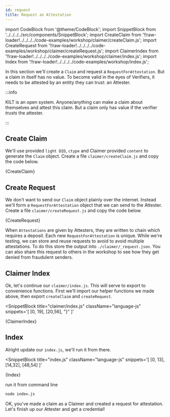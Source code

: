 ```yaml
---
id: request
title: Request an Attestation
---
```


import CodeBlock from '@theme/CodeBlock';
import SnippetBlock from '../../../../src/components/SnippetBlock';
import CreateClaim from '!!raw-loader!../../../../code-examples/workshop/claimer/createClaim.js';
import CreateRequest from '!!raw-loader!../../../../code-examples/workshop/claimer/createRequest.js';
import ClaimerIndex from '!!raw-loader!../../../../code-examples/workshop/claimer/index.js';
import Index from '!!raw-loader!../../../../code-examples/workshop/index.js';

In this section we'll create a `Claim` and request a `RequestForAttestation`.
But a claim in itself has no value. To become valid in the eyes of <span class="label-role verifier">Verifiers</span>,
it needs to be attested by an entity they can trust: an <span class="label-role attester">Attester</span>.

:::info

 KILT is an open system.
 Anyone/anything can make a claim about themselves and attest this claim. But a claim only has value if the verifier _trusts_ the attester.

:::

## Create Claim

We'll use provided `light DID`, `ctype` and <span class="label-role claimer">Claimer</span> provided `content` to generate the `Claim` object. Create a file `claimer/createClaim.js` and copy the code below.

<CodeBlock className="language-js" title="claimer/createClaim.js">
  {CreateClaim}
</CodeBlock>

## Create Request

We don't want to send our `Claim` object plainly over the internet. Instead
we'll form a `RequestForAttestation` object that we can send to the <span class="label-role attester">Attester</span>.
Create a file `claimer/createRequest.js` and copy the code below.

<CodeBlock className="language-js" title="claimer/createRequest.js">
  {CreateRequest}
</CodeBlock>

When `Attestations` are given by <span class="label-role attester">Attesters</span>, they are written to chain which requires a deposit. Each new `RequestForAttestation` is unique. While we're testing, we can store and reuse requests to avoid to avoid
multiple attestations. To do this store the output into `./claimer/_request.json`. You can also share this
request to others in the workshop to see how they get denied from fraudulent senders.

## Claimer Index

Ok, let's continue our `claimer/index.js`. This will serve to export to convenience functions.
First we'll import our helper functions we made above, then export `createClaim` and `createRequest`.

<SnippetBlock
  title="claimer/index.js"
  className="language-js"
  snippets='[
    [0, 19],
    [20,56],
    "}"
  ]'
>
  {ClaimerIndex}
</SnippetBlock>

## Index

Alright update our `index.js`, we'll run it from there.

<SnippetBlock
  title="index.js"
  className="language-js"
  snippets='[
    [0, 13],
    [14,32],
    [48,54]
  ]'
>
  {Index}
</SnippetBlock>

run it from command line

```bash
node index.js
```

OK, you've made a claim as a <span class="label-role claimer">Claimer</span> and
created a request for attestation. Let's finish up our <span class="label-role attester">Attester</span> and get a credential!
